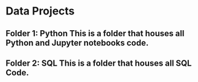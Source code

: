 # Data Projects
Folder 1: Python
This is a folder that houses all Python and Jupyter notebooks code.
---
Folder 2: SQL
This is a folder that houses all SQL Code.
---
